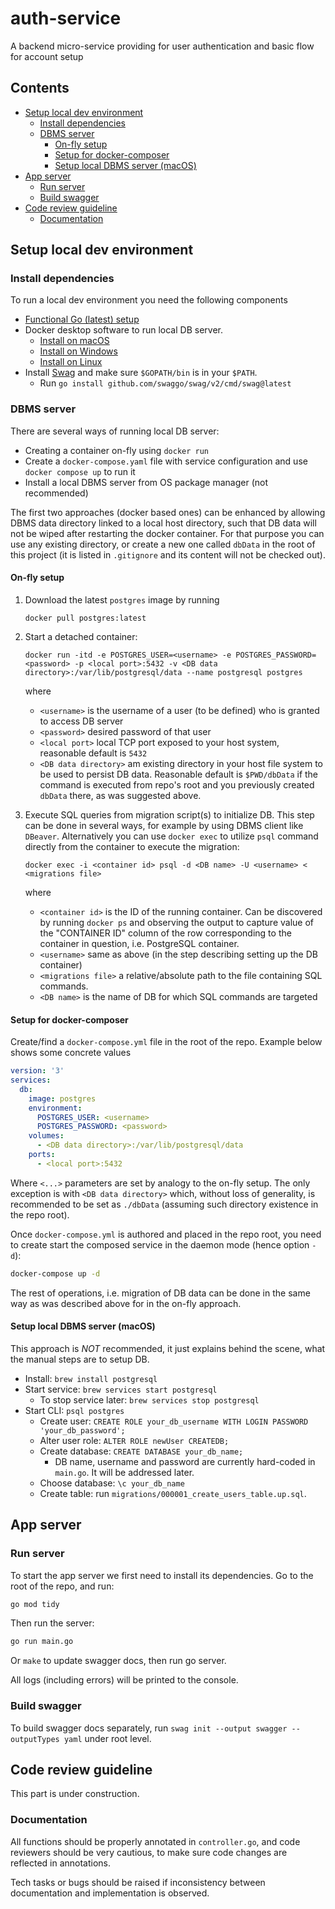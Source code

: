 # auth-service 

A backend micro-service providing for user authentication and basic flow for account setup

<!-- START doctoc generated TOC please keep comment here to allow auto update -->
<!-- DON'T EDIT THIS SECTION, INSTEAD RE-RUN doctoc TO UPDATE -->
## Contents

- [Setup local dev environment](#setup-local-dev-environment)
  - [Install dependencies](#install-dependencies)
  - [DBMS server](#dbms-server)
    - [On-fly setup](#on-fly-setup)
    - [Setup for docker-composer](#setup-for-docker-composer)
    - [Setup local DBMS server (macOS)](#setup-local-dbms-server-macos)
- [App server](#app-server)
  - [Run server](#run-server)
  - [Build swagger](#build-swagger)
- [Code review guideline](#code-review-guideline)
  - [Documentation](#documentation)

<!-- END doctoc generated TOC please keep comment here to allow auto update -->

## Setup local dev environment

### Install dependencies

To run a local dev environment you need the following components
- [Functional Go (latest) setup](https://go.dev/doc/install)
- Docker desktop software to run local DB server.
  - [Install on macOS](https://docs.docker.com/desktop/install/mac-install/)
  - [Install on Windows](https://docs.docker.com/desktop/install/windows-install/)
  - [Install on Linux](https://docs.docker.com/desktop/install/linux-install/)
- Install [Swag](https://pkg.go.dev/github.com/swaggo/swag/v2) and make sure `$GOPATH/bin` is in your `$PATH`.
  - Run `go install github.com/swaggo/swag/v2/cmd/swag@latest`

### DBMS server

There are several ways of running local DB server:
- Creating a container on-fly using `docker run`
- Create a `docker-compose.yaml` file with service configuration and use `docker compose up` to run it
- Install a local DBMS server from OS package manager (not recommended)

The first two approaches (docker based ones) can be enhanced by allowing DBMS data directory linked to a local host directory, such that DB data will not be wiped after restarting the docker container. For that purpose you can use any existing directory, or create a new one called `dbData` in the root of this project (it is listed in `.gitignore` and its content will not be checked out).

#### On-fly setup

1. Download the latest `postgres` image by running
    ```
    docker pull postgres:latest
    ```
1. Start a detached container:    
    ```
    docker run -itd -e POSTGRES_USER=<username> -e POSTGRES_PASSWORD=<password> -p <local port>:5432 -v <DB data directory>:/var/lib/postgresql/data --name postgresql postgres
    ```

    where
    - `<username>` is the username of a user (to be defined) who is granted to access DB server
    - `<password>` desired password of that user
    - `<local port>` local TCP port exposed to your host system, reasonable default is `5432`
    - `<DB data directory>` am existing directory in your host file system to be used to persist DB data. Reasonable default is `$PWD/dbData` if the command is executed from repo's root and you previously created `dbData` there, as was suggested above.

1. Execute SQL queries from migration script(s) to initialize DB. This step can be done in several ways, for example by using DBMS client like `DBeaver`. Alternatively you can use `docker exec` to utilize `psql` command directly from the container to execute the migration:
    ```
    docker exec -i <container id> psql -d <DB name> -U <username> < <migrations file>
    ```
    where
    - `<container id>` is the ID of the running container. Can be discovered by running `docker ps` and observing the output to capture value of the "CONTAINER ID" column of the row corresponding to the container in question, i.e. PostgreSQL container.
    - `<username>` same as above (in the step describing setting up the DB container)
    - `<migrations file>` a relative/absolute path to the file containing SQL commands.
    - `<DB name>` is the name of DB for which SQL commands are targeted

#### Setup for docker-composer

Create/find a `docker-compose.yml` file in the root of the repo. Example below shows some concrete values

```yml
version: '3'
services:
  db:
    image: postgres
    environment:
      POSTGRES_USER: <username>
      POSTGRES_PASSWORD: <password>
    volumes:
      - <DB data directory>:/var/lib/postgresql/data
    ports:
      - <local port>:5432 
```

Where `<...>` parameters are set by analogy to the on-fly setup. The only exception is with `<DB data directory>` which, without loss of generality, is recommended to be set as `./dbData` (assuming such directory existence in the repo root).

Once `docker-compose.yml` is authored and placed in the repo root, you need to create start the composed service in the daemon mode (hence option `-d`):

```sh
docker-compose up -d
```

The rest of operations, i.e. migration of DB data can be done in the same way as was described above for in the on-fly approach.

#### Setup local DBMS server (macOS)

This approach is *NOT* recommended, it just explains behind the scene, what the manual steps are to setup DB.

- Install: `brew install postgresql`
- Start service: `brew services start postgresql`
  - To stop service later: `brew services stop postgresql`
- Start CLI: `psql postgres`
  - Create user: `CREATE ROLE your_db_username WITH LOGIN PASSWORD 'your_db_password';`
  - Alter user role: `ALTER ROLE newUser CREATEDB;`
  - Create database: `CREATE DATABASE your_db_name;`
    - DB name, username and password are currently hard-coded in `main.go`. It will be addressed later.
  - Choose database: `\c your_db_name`
  - Create table: run `migrations/000001_create_users_table.up.sql`.

## App server

### Run server

To start the app server we first need to install its dependencies. Go to the root of the repo, and run:

```sh
go mod tidy
```

Then run the server:

```sh
go run main.go
```

Or `make` to update swagger docs, then run go server.

All logs (including errors) will be printed to the console.

### Build swagger

To build swagger docs separately, run `swag init --output swagger --outputTypes yaml` under root level.

## Code review guideline

This part is under construction.

### Documentation

All functions should be properly annotated in `controller.go`, and code reviewers should be very cautious, to make sure code changes are reflected in annotations.

Tech tasks or bugs should be raised if inconsistency between documentation and implementation is observed.